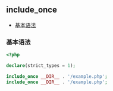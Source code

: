 ## include_once

* [基本语法](#基本语法)

### 基本语法

```php
<?php

declare(strict_types = 1);

include_once __DIR__ . '/example.php';
include_once __DIR__ . '/example.php';

```

